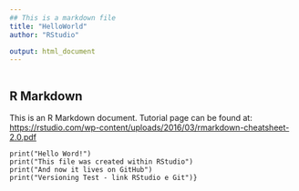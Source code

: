 ```yaml
---
## This is a markdown file
title: "HelloWorld"
author: "RStudio"

output: html_document
---
```


```
```

## R Markdown

This is an R Markdown document. Tutorial page can be found at: https://rstudio.com/wp-content/uploads/2016/03/rmarkdown-cheatsheet-2.0.pdf


```{
print("Hello Word!")
print("This file was created within RStudio")
print("And now it lives on GitHub")
print("Versioning Test - link RStudio e Git")}
```

